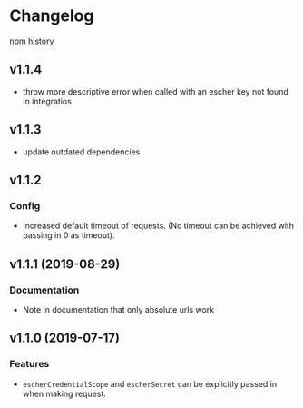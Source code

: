 # Changelog

[npm history](https://www.npmjs.com/package/escher-request?activeTab=versions)

## v1.1.4
- throw more descriptive error when called with an escher key not found in integratios

## v1.1.3
- update outdated dependencies

## v1.1.2

### Config
- Increased default timeout of requests. (No timeout can be achieved with passing in 0 as timeout).

## v1.1.1 (2019-08-29)

### Documentation
- Note in documentation that only absolute urls work

## v1.1.0 (2019-07-17)

### Features
- `escherCredentialScope` and `escherSecret` can be explicitly passed in when making request.
